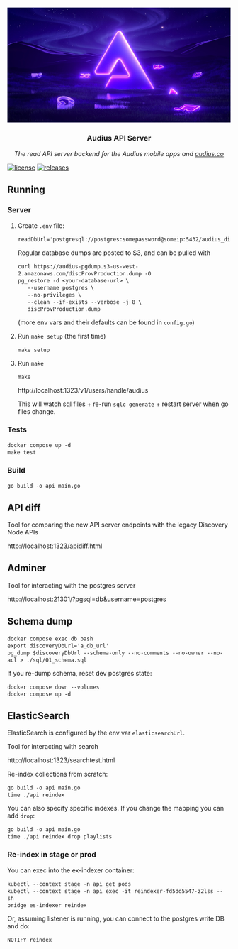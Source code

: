 <p align="center">
  <br/>
  <img src="./assets/hero.jpg" alt="hero" width="600">

   <h3 align="center"><b>Audius API Server</b></h3>
   <p align="center"><i>The read API server backend for the Audius mobile apps and <a href="https://audius.co">audius.co</a></i></p>
</p>

[![license](https://img.shields.io/github/license/AudiusProject/api)](https://github.com/AudiusProject/api/blob/main/LICENSE) [![releases](https://img.shields.io/github/v/release/AudiusProject/api)](https://github.com/AudiusProject/api/releases/latest)

## Running

### Server

1. Create `.env` file:

   ```
   readDbUrl='postgresql://postgres:somepassword@someip:5432/audius_discovery'
   ```

   Regular database dumps are posted to S3, and can be pulled with

   ```
   curl https://audius-pgdump.s3-us-west-2.amazonaws.com/discProvProduction.dump -O
   pg_restore -d <your-database-url> \
      --username postgres \
      --no-privileges \
      --clean --if-exists --verbose -j 8 \
      discProvProduction.dump
   ```

   (more env vars and their defaults can be found in `config.go`)

2. Run `make setup` (the first time)

   ```
   make setup
   ```

3. Run `make`

   ```
   make
   ```

   http://localhost:1323/v1/users/handle/audius

   This will watch sql files + re-run `sqlc generate` + restart server when go files change.

### Tests

```
docker compose up -d
make test
```

### Build

```
go build -o api main.go
```

## API diff

Tool for comparing the new API server endpoints with the legacy Discovery Node APIs

http://localhost:1323/apidiff.html

## Adminer

Tool for interacting with the postgres server

http://localhost:21301/?pgsql=db&username=postgres

## Schema dump

```
docker compose exec db bash
export discoveryDbUrl='a_db_url'
pg_dump $discoveryDbUrl --schema-only --no-comments --no-owner --no-acl > ./sql/01_schema.sql
```

If you re-dump schema, reset dev postgres state:

```
docker compose down --volumes
docker compose up -d
```

## ElasticSearch

ElasticSearch is configured by the env var `elasticsearchUrl`.

Tool for interacting with search

http://localhost:1323/searchtest.html

Re-index collections from scratch:

```
go build -o api main.go
time ./api reindex
```

You can also specify specific indexes. If you change the mapping you can add `drop`:

```
go build -o api main.go
time ./api reindex drop playlists
```

### Re-index in stage or prod

You can exec into the ex-indexer container:

```
kubectl --context stage -n api get pods
kubectl --context stage -n api exec -it reindexer-fd5dd5547-z2lss -- sh
bridge es-indexer reindex
```

Or, assuming listener is running, you can connect to the postgres write DB and do:

```
NOTIFY reindex
```
